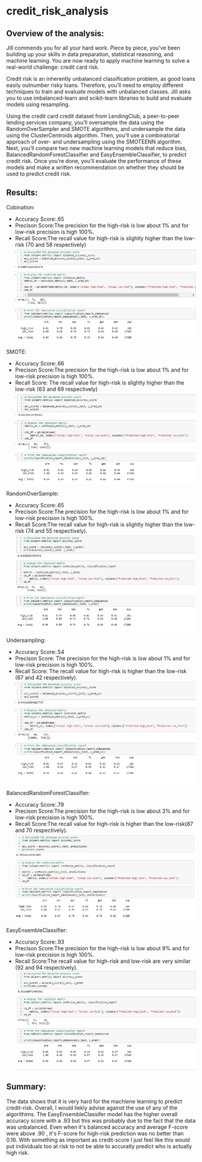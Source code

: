 # credit_risk_analysis
## Overview of the analysis:
Jill commends you for all your hard work. Piece by piece, you’ve been building up your skills in data preparation, statistical reasoning, and machine learning. You are now ready to apply machine learning to solve a real-world challenge: credit card risk.

Credit risk is an inherently unbalanced classification problem, as good loans easily outnumber risky loans. Therefore, you’ll need to employ different techniques to train and evaluate models with unbalanced classes. Jill asks you to use imbalanced-learn and scikit-learn libraries to build and evaluate models using resampling.

Using the credit card credit dataset from LendingClub, a peer-to-peer lending services company, you’ll oversample the data using the RandomOverSampler and SMOTE algorithms, and undersample the data using the ClusterCentroids algorithm. Then, you’ll use a combinatorial approach of over- and undersampling using the SMOTEENN algorithm. Next, you’ll compare two new machine learning models that reduce bias, BalancedRandomForestClassifier and EasyEnsembleClassifier, to predict credit risk. Once you’re done, you’ll evaluate the performance of these models and make a written recommendation on whether they should be used to predict credit risk.

## Results:
Cobination:
* Accuracy Score:.65
* Precison Score:The precision for the high-risk is low about 1% and for low-risk precision is high 100%.
* Recall Score:The recall value for high-risk is slightly higher than the low-risk (70 and 58 respectively)
![com](https://github.com/allisonorourke-ufGfGy/credit_risk_analysis/blob/main/Linear_regression/images/Combination.png)

SMOTE:
* Accuracy Score:.66
* Precison Score:The precision for the high-risk is low about 1% and for low-risk precision is high 100%.
* Recall Score: The recall value for high-risk is slightly higher than the low-risk (63 and 69 respectively)
![smote](https://github.com/allisonorourke-ufGfGy/credit_risk_analysis/blob/main/Linear_regression/images/smote1.png)

RandomOverSample:
* Accuracy Score:.65
* Precison Score:The precision for the high-risk is low about 1% and for low-risk precision is high 100%.
* Recall Score:The recall value for high-risk is slightly higher than the low-risk (74 and 55 respectively).
![random](https://github.com/allisonorourke-ufGfGy/credit_risk_analysis/blob/main/Linear_regression/images/Naive%20Rnadom%20Oversampling.png)

Undersampling:
* Accuracy Score:.54
* Precison Score: The precision for the high-risk is low about 1% and for low-risk precision is high 100%.
* Recall Score: The recall value for high-risk is higher than the low-risk (67 and 42 respectively).
![cluster](https://github.com/allisonorourke-ufGfGy/credit_risk_analysis/blob/main/Linear_regression/images/uNDERSAMPLING%201.png)

BalancedRandomForestClassifier:
* Accuracy Score:.79
* Precison Score:The precision for the high-risk is low about 3% and for low-risk precision is high 100%.
* Recall Score:The recall value for high-risk is higher than the low-risk(87 and 70 respectively).
![Balanced](https://github.com/allisonorourke-ufGfGy/credit_risk_analysis/blob/main/Linear_regression/images/BalancedRandomForestClassifier.png)

EasyEnsembleClassifier:
* Accuracy Score:.93
* Precison Score:The precision for the high-risk is low about 9% and for low-risk precision is high 100%.
* Recall Score:The recall value for high-risk and low-risk are very similar  (92 and 94 respectively).
![Easy](https://github.com/allisonorourke-ufGfGy/credit_risk_analysis/blob/main/Linear_regression/images/EasyEnsembleClassifer.png)

## Summary:
The data shows that it is very hard for the machiene learning to predict credit-risk. Overall, I would liekly advise against the use of any of the algorithims. The EasyEnsembleClassifer model has the higher overall accuracy score with a .93 but this was probably due to the fact that the data was unbalanced. Even when it's balanced accuracy and average F-score were above .90 , it's F-score for high-risk prediction was no better than 0.16. With something as important as credit-score I just feel like this would put individuals too at risk to not be able to accuratly predict who is actually high risk.
